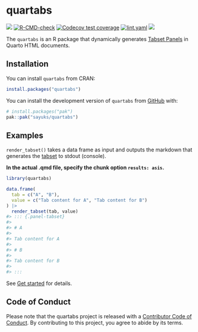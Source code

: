
<!-- README.md is generated from README.Rmd. Please edit that file -->

# quartabs

<!-- badges: start -->

<a href = "https://cran.r-project.org/web/packages/quartabs/index.html" target = "_blank"><img src="https://www.r-pkg.org/badges/version/quartabs"></a>
[![R-CMD-check](https://github.com/sayuks/quartabs/actions/workflows/R-CMD-check.yaml/badge.svg)](https://github.com/sayuks/quartabs/actions/workflows/R-CMD-check.yaml)
[![Codecov test
coverage](https://codecov.io/gh/sayuks/quartabs/graph/badge.svg)](https://app.codecov.io/gh/sayuks/quartabs)
[![lint.yaml](https://github.com/sayuks/quartabs/actions/workflows/lint.yaml/badge.svg)](https://github.com/sayuks/quartabs/actions/workflows/lint.yaml)
<a href = "https://sayuks.github.io/quartabs/" target = "_blank"><img src="https://cranlogs.r-pkg.org/badges/quartabs"></a>
<!-- badges: end -->

The `quartabs` is an R package that dynamically generates [Tabset
Panels](https://quarto.org/docs/output-formats/html-basics.html#tabsets)
in Quarto HTML documents.

## Installation

You can install `quartabs` from CRAN:

``` r
install.packages("quartabs")
```

You can install the development version of `quartabs` from
[GitHub](https://github.com/) with:

``` r
# install.packages("pak")
pak::pak("sayuks/quartabs")
```

## Examples

`render_tabset()` takes a data frame as input and outputs the markdown
that generates the
[tabset](https://quarto.org/docs/output-formats/html-basics.html#tabsets)
to stdout (console).

**In the actual .qmd file, specify the chunk option `results: asis`.**

``` r
library(quartabs)

data.frame(
  tab = c("A", "B"),
  value = c("Tab content for A", "Tab content for B")
) |>
  render_tabset(tab, value)
#> ::: {.panel-tabset}
#> 
#> # A
#> 
#> Tab content for A
#> 
#> # B
#> 
#> Tab content for B
#> 
#> :::
```

See [Get
started](https://sayuks.github.io/quartabs/vignettes/get_started.html)
for details.

## Code of Conduct

Please note that the quartabs project is released with a [Contributor
Code of
Conduct](https://contributor-covenant.org/version/2/1/CODE_OF_CONDUCT.html).
By contributing to this project, you agree to abide by its terms.
